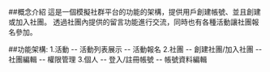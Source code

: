 ##概念介紹
這是一個模擬社群平台的功能的架構，提供用戶創建帳號、並且創建或加入社團。
透過社團內提供的留言功能進行交流，同時也有各種活動讓社團報名參加。

##功能架構:
1.活動
  -- 活動列表展示
  -- 活動報名
2.社團
  -- 創建社團/加入社團
  -- 社團編輯
  -- 權限管理
3.個人
  -- 登入/註冊帳號
  -- 帳號資料編輯
